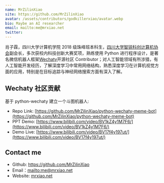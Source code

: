 ```yaml
---
name: MrZilinXiao
site: https://github.com/MrZilinXiao
avatar: /assets/contributors/godkillerxiao/avatar.webp
bio: Maybe an AI researcher
email: mailto:me@mrxiao.net
twitter:
---
```


肖子霖，四川大学计算机学院 2018 级珠峰班本科生，[四川大学智锐科创计算机协会](https://covariant.cn/scu/)副会长，多次获校内科技创新大赛奖项，熟练使用 Python 进行程序设计，是著名微信机器人框架[Wechaty](https://github.com/wechaty/wechaty)开源社区 Contributor；对人工智能领域有所涉猎，有人工智能开发经历，了解深度学习中常用网络结构，熟悉深度学习在计算机视觉方面的应用，特别是在目标追踪与神经网络搜索方面有深入了解。

## Wechaty 社区贡献

基于 python-wechaty 建立一个斗图机器人:

- Repo Link: [https://github.com/MrZilinXiao/python-wechaty-meme-bot](https://github.com/MrZilinXiao/python-wechaty-meme-bot)
- PPT Demo: [https://www.bilibili.com/video/BV1kZ4y1M7F6/](https://www.bilibili.com/video/BV1kZ4y1M7F6/)
- Demo Live: [https://www.bilibili.com/video/BV17f4y197ut/](https://www.bilibili.com/video/BV17f4y197ut/)

## Contact me

- Github: <https://github.com/MrZilinXiao>
- Email：<mailto:me@mrxiao.net>
- Website: [mrxiao.net](https://mrxiao.net)
